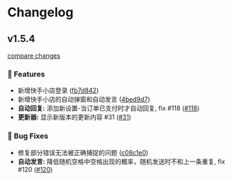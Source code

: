 # Changelog


## v1.5.4

[compare changes](https://github.com/qiutongxue/oba-live-tool/compare/v1.5.3...v1.5.4)

### 🚀 Features

- 新增快手小店登录 ([fb7d842](https://github.com/qiutongxue/oba-live-tool/commit/fb7d842))
- 新增快手小店的自动弹窗和自动发言 ([4bed9d7](https://github.com/qiutongxue/oba-live-tool/commit/4bed9d7))
- **自动回复:** 添加新设置-当订单已支付时才自动回复, fix #118 ([#118](https://github.com/qiutongxue/oba-live-tool/issues/118))
- **更新器:** 显示新版本的更新内容 #31 ([#31](https://github.com/qiutongxue/oba-live-tool/issues/31))

### 🐞 Bug Fixes

- 修复部分错误无法被正确捕捉的问题 ([c08c1e0](https://github.com/qiutongxue/oba-live-tool/commit/c08c1e0))
- **自动发言:** 降低随机空格中空格出现的概率，随机发送时不和上一条重复, fix #120 ([#120](https://github.com/qiutongxue/oba-live-tool/issues/120))

